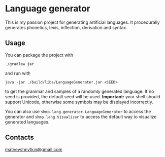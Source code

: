# Language generator

This is my passion project for generating artificial languages. It procedurally
generates phonetics, lexis, inflection, derivation and syntax.

## Usage

You can package the project with 

    ./gradlew jar 

and run with

    java -jar ./build/libs/LanguageGenerator.jar <SEED> 

to get the grammar and samples of a randomly generated language. If no seed is provided,
the default seed will be used. **Important:** your shell should support Unicode,
otherwise some symbols may be displayed incorrectly.

You can also use `shmp.lang.generator.LanguageGenerator` to access the generator and 
`shmp.lang.Visualizer` to access the default way to visualize generated languages.

## Contacts

[matveyshnytkin@gmail.com](mailto:matveyshnytkin@gmail.com)